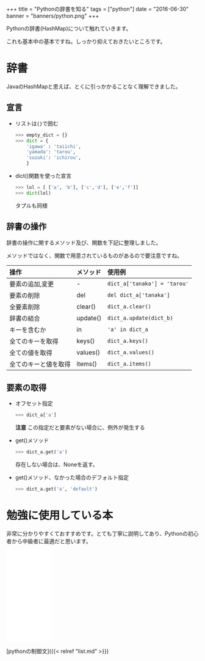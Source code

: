 +++
title = "Pythonの辞書を知る"
tags = ["python"]
date = "2016-06-30"
banner = "banners/python.png"
+++

Pythonの辞書(HashMap)について触れていきます。

これも基本中の基本ですね。しっかり抑えておきたいところです。

<!--more-->
# 辞書

  JavaのHashMapと思えば、とくに引っかかることなく理解できました。

## 宣言

- リストは`{}`で囲む

    ```python
    >>> empty_dict = {}
    >>> dict = {
        'igawa' : 'taiichi',
        'yamada': 'tarou',
        'suzuki': 'ichirou',
        }
    ```

- dict()関数を使った宣言

    ```python
    >>> lol = [ ['a', 'b'], ['c','d'], ['e','f']]
    >>> dict(lol)
    ```
    タプルも同様

## 辞書の操作

辞書の操作に関するメソッド及び、関数を下記に整理しました。

メソッドではなく、関数で用意されているものがあるので要注意ですね。

操作       | メソッド     | 使用例
:------- | :------- | :-------
要素の追加,変更 | -  | `dict_a['tanaka'] = 'tarou'`
要素の削除 | del  | `del dict_a['tanaka']`
全要素削除 | clear() | `dict_a.clear()`
辞書の結合 | update()  | `dict_a.update(dict_b)`
キーを含むか | in  | `'a' in dict_a`
全てのキーを取得 | keys() | `dict_a.keys()`
全ての値を取得 | values() | `dict_a.values()`
全てのキーと値を取得 | items() | `dict_a.items()`

## 要素の取得

- オフセット指定

    ```python
    >>> dict_a['a']
    ```

    **注意** この指定だと要素がない場合に、例外が発生する

- get()メソッド

    ```python
    >>> dict_a.get('a')
    ```

    存在しない場合は、Noneを返す。

- get()メソッド、なかった場合のデフォルト指定

    ```python
    >>> dict_a.get('a', 'default')
    ```

# 勉強に使用している本

非常に分かりやすくておすすめです。とても丁寧に説明してあり、Pythonの初心者から中級者に最適だと思います。

<iframe src="//rcm-fe.amazon-adsystem.com/e/cm?lt1=_blank&bc1=000000&IS2=1&nou=1&bg1=FFFFFF&fc1=000000&lc1=0000FF&t=bmsirato-22&o=9&p=8&l=as1&m=amazon&f=ifr&ref=qf_sp_asin_til&asins=4873117380" style="width:120px;height:240px;" scrolling="no" marginwidth="0" marginheight="0" frameborder="0"></iframe>

[pythonの制御文]({{< relref "list.md" >}})
